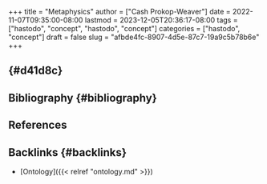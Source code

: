 +++
title = "Metaphysics"
author = ["Cash Prokop-Weaver"]
date = 2022-11-07T09:35:00-08:00
lastmod = 2023-12-05T20:36:17-08:00
tags = ["hastodo", "concept", "hastodo", "concept"]
categories = ["hastodo", "concept"]
draft = false
slug = "afbde4fc-8907-4d5e-87c7-19a9c5b78b6e"
+++

##  {#d41d8c}


## Bibliography {#bibliography}

## References

<style>.csl-entry{text-indent: -1.5em; margin-left: 1.5em;}</style><div class="csl-bib-body">
</div>


## Backlinks {#backlinks}

-   [Ontology]({{< relref "ontology.md" >}})
